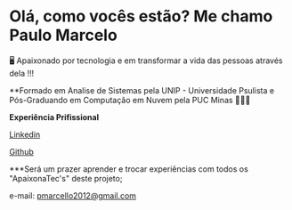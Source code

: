 # Olá, como vocês estão? Me chamo Paulo Marcelo

🖥️ Apaixonado por tecnologia e em transformar a vida das pessoas através dela !!!

**Formado em Analise de Sistemas pela UNIP - Universidade Psulista e Pós-Graduando em Computação em Nuvem pela PUC Minas 🚀🚀🚀

**Experiência Prifissional**

[Linkedin](https://www.linkedin.com/in/paulo-marcelo-dias-pereira-devops/)

[Github](https://github.com/pmarcello2012)

***Será um prazer aprender e trocar experiências com todos os "ApaixonaTec's" deste projeto;

e-mail: pmarcello2012@gmail.com



